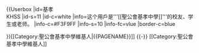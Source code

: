 {{Userbox
  |id=基孝<br />KHSS
  |id-s=11
  |id-c=white
  |info=这个用戶是'''[[聖公會基孝中學]]'''的校友、学生或老师。
  |info-c=#F3F9FF
  |info-s=10
  |info-fc=vlue
  |border-c=blue

}}<includeonly>[[Category:聖公會基孝中學維基人|{{PAGENAME}}]]</includeonly>
<noinclude>
{{-}}
</noinclude>
[[Category:聖公會基孝中學維基人]]